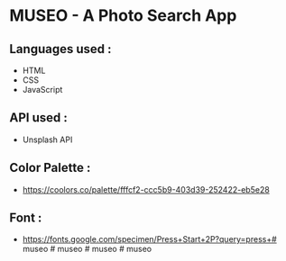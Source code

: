 # MUSEO - A Photo Search App

## Languages used :
- HTML
- CSS
- JavaScript

## API used :
- Unsplash API

## Color Palette :
- https://coolors.co/palette/fffcf2-ccc5b9-403d39-252422-eb5e28

## Font :
- https://fonts.google.com/specimen/Press+Start+2P?query=press+#   m u s e o  
 #   m u s e o  
 #   m u s e o  
 #   m u s e o  
 